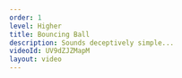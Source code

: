 ```yaml
---
order: 1
level: Higher
title: Bouncing Ball
description: Sounds deceptively simple...
videoId: UV9dZJZMapM
layout: video
---
```

